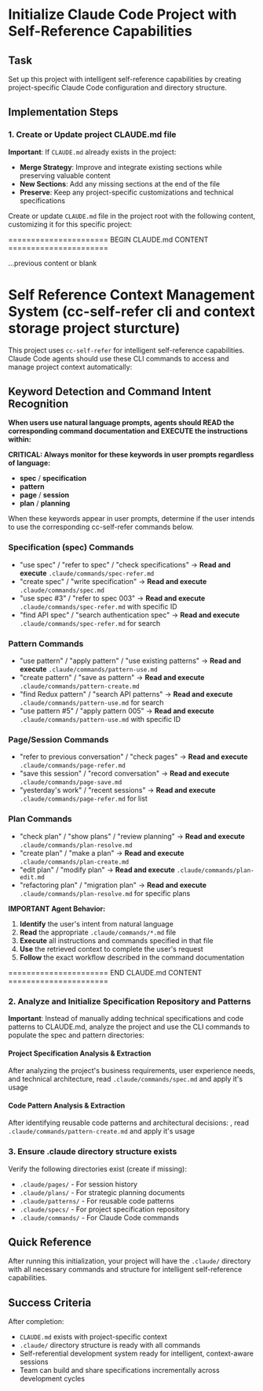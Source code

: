 # Initialize Claude Code Project with Self-Reference Capabilities

## Task

Set up this project with intelligent self-reference capabilities by creating project-specific Claude Code configuration and directory structure.

## Implementation Steps

### 1. Create or Update project CLAUDE.md file

**Important**: If `CLAUDE.md` already exists in the project:

- **Merge Strategy**: Improve and integrate existing sections while preserving valuable content
- **New Sections**: Add any missing sections at the end of the file
- **Preserve**: Keep any project-specific customizations and technical specifications

Create or update `CLAUDE.md` file in the project root with the following content, customizing it for this specific project:

====================== BEGIN CLAUDE.md CONTENT ======================

...previous content or blank

# Self Reference Context Management System (cc-self-refer cli and context storage project sturcture)

This project uses `cc-self-refer` for intelligent self-reference capabilities.
Claude Code agents should use these CLI commands to access and manage project context automatically:

## Keyword Detection and Command Intent Recognition

**When users use natural language prompts, agents should READ the corresponding command documentation and EXECUTE the instructions within:**

**CRITICAL: Always monitor for these keywords in user prompts regardless of language:**
- **spec** / **specification**
- **pattern**
- **page** / **session**
- **plan** / **planning**

When these keywords appear in user prompts, determine if the user intends to use the corresponding cc-self-refer commands below.

### Specification (spec) Commands
- "use spec" / "refer to spec" / "check specifications" → **Read and execute** `.claude/commands/spec-refer.md`
- "create spec" / "write specification" → **Read and execute** `.claude/commands/spec.md`
- "use spec #3" / "refer to spec 003" → **Read and execute** `.claude/commands/spec-refer.md` with specific ID
- "find API spec" / "search authentication spec" → **Read and execute** `.claude/commands/spec-refer.md` for search

### Pattern Commands
- "use pattern" / "apply pattern" / "use existing patterns" → **Read and execute** `.claude/commands/pattern-use.md`
- "create pattern" / "save as pattern" → **Read and execute** `.claude/commands/pattern-create.md`
- "find Redux pattern" / "search API patterns" → **Read and execute** `.claude/commands/pattern-use.md` for search
- "use pattern #5" / "apply pattern 005" → **Read and execute** `.claude/commands/pattern-use.md` with specific ID

### Page/Session Commands
- "refer to previous conversation" / "check pages" → **Read and execute** `.claude/commands/page-refer.md`
- "save this session" / "record conversation" → **Read and execute** `.claude/commands/page-save.md`
- "yesterday's work" / "recent sessions" → **Read and execute** `.claude/commands/page-refer.md` for list

### Plan Commands
- "check plan" / "show plans" / "review planning" → **Read and execute** `.claude/commands/plan-resolve.md`
- "create plan" / "make a plan" → **Read and execute** `.claude/commands/plan-create.md`
- "edit plan" / "modify plan" → **Read and execute** `.claude/commands/plan-edit.md`
- "refactoring plan" / "migration plan" → **Read and execute** `.claude/commands/plan-resolve.md` for specific plans

**IMPORTANT Agent Behavior:**
1. **Identify** the user's intent from natural language
2. **Read** the appropriate `.claude/commands/*.md` file
3. **Execute** all instructions and commands specified in that file
4. **Use** the retrieved context to complete the user's request
5. **Follow** the exact workflow described in the command documentation

====================== END CLAUDE.md CONTENT ======================

### 2. Analyze and Initialize Specification Repository and Patterns

**Important**: Instead of manually adding technical specifications and code patterns to CLAUDE.md, analyze the project and use the CLI commands to populate the spec and pattern directories:

#### Project Specification Analysis & Extraction

After analyzing the project's business requirements, user experience needs, and technical architecture, read `.claude/commands/spec.md` and apply it's usage

#### Code Pattern Analysis & Extraction

After identifying reusable code patterns and architectural decisions: , read `.claude/commands/pattern-create.md` and apply it's usage

### 3. Ensure .claude directory structure exists

Verify the following directories exist (create if missing):

- `.claude/pages/` - For session history
- `.claude/plans/` - For strategic planning documents
- `.claude/patterns/` - For reusable code patterns
- `.claude/specs/` - For project specification repository
- `.claude/commands/` - For Claude Code commands

## Quick Reference

After running this initialization, your project will have the `.claude/` directory with all necessary commands and structure for intelligent self-reference capabilities.

## Success Criteria

After completion:

- `CLAUDE.md` exists with project-specific context
- `.claude/` directory structure is ready with all commands
- Self-referential development system ready for intelligent, context-aware sessions
- Team can build and share specifications incrementally across development cycles
